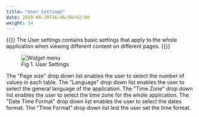 ```yaml
---
title: "User Settings"
date: 2020-08-20T16:06:59+02:00
weight: 14
---
```

{{<lead>}}
The User settings contains basic settings that apply to the whole application when viewing different content on different pages.
{{</lead>}}

<figure class="image_container">
    <img class="center_image" src="/user_settings.png" alt="Widget menu">
    <figcaption >Fig 1. User Settings</figcaption>
</figure>

The "Page size" drop down list enables the user to select the number of values in each table. The "Language" drop down list enables the user to select the general language of the application. The "Time Zone" drop down list enables the user to select the time zone for the whole application. The "Date Time Format" drop down list enables the user to select the dates format. The "Time Format" drop down list lest the user set the time format.